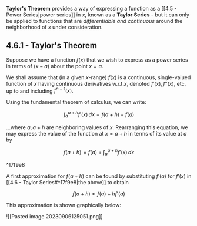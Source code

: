 **Taylor's Theorem** provides a way of expressing a function as a [[4.5 - Power Series|power series]] in $x$, known as a **Taylor Series** - but it can only be applied to functions that are *differentiable and continuous* around the neighborhood of $x$ under consideration.

## 4.6.1 - Taylor's Theorem

Suppose we have a function $f(x)$ that we wish to express as a power series in terms of $(x-a)$ about the point $x=a$. 

We shall assume that (in a given $x$-range) $f(x)$ is a continuous, single-valued function of $x$ having continuous derivatives w.r.t $x$, denoted $f'(x), f''(x)$, etc, up to and including $f^{n-1}(x)$.

Using the fundamental theorem of calculus, we can write:

$$
\int _{a}^{a+h}f'(x) \, dx =f(a+h)-f(a)
$$

...where $a, a+h$ are neighboring values of $x$. Rearranging this equation, we may express the value of the function at $x=a+h$ in terms of its value at $a$ by

$$
f(a+h)=f(a)+\int _{a}^{a+h}f'(x) \, dx
$$

^17f9e8

A first approximation for $f(a+h)$ can be found by substituting $f'(a)$ for $f'(x)$ in [[4.6 - Taylor Series#^17f9e8|the above]] to obtain

$$
f(a+h) \approx f(a)+hf'(a)
$$
 
This approximation is shown graphically below:

![[Pasted image 20230906125051.png]]


